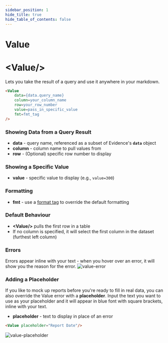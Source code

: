 ```yaml
---
sidebar_position: 1
hide_title: true
hide_table_of_contents: false
---
```


# Value
<h1 class="community-header"><span class="gradient">&lt;Value/></span></h1>

Lets you take the result of a query and use it anywhere in your markdown.

```markdown
<Value 
    data={data.query_name} 
    column=your_column_name
    row=your_row_number
    value=pass_in_specific_value
    fmt=fmt_tag
/>
```
### Showing Data from a Query Result
* **data** - query name, referenced as a subset of Evidence's **`data`** object
* **column** - column name to pull values from
* **row** - (Optional) specific row number to display

### Showing a Specific Value
* **value** - specific value to display (e.g., `value=300`)

### Formatting
* **fmt** - use a [format tag](/formatting/format-tags) to override the default formatting

### Default Behaviour
* **<span class="gradient">&lt;Value/></span>** pulls the first row in a table
* If no column is specified, it will select the first column in the dataset (furthest left column)

### Errors
Errors appear inline with your text - when you hover over an error, it will show you the reason for the error.
![value-error](/img/value-error.gif)

### Adding a Placeholder
If you like to mock up reports before you're ready to fill in real data, you can also override the Value error with a **placeholder**. Input the text you want to use as your placeholder and it will appear in blue font with square brackets, inline with your text.

* **placeholder** - text to display in place of an error

```markdown
<Value placeholder="Report Date"/>
```

![value-placeholder](/img/value-placeholder.png)




